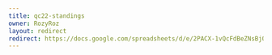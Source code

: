 ```yaml
---
title: qc22-standings
owner: RozyRoz
layout: redirect
redirect: https://docs.google.com/spreadsheets/d/e/2PACX-1vQcFdBeZNsBjQwBezpj83C1Hu_7FR2GHdenAzdnl42WiW952qkplDg_GUhHQ2xuk3leSrR9YL_mSjz4/pubhtml
---
```

